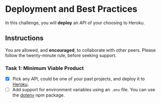 # Deployment and Best Practices

In this challenge, you will **deploy** an API of your choosing to Heroku.

## Instructions

You are allowed, and **encouraged**, to collaborate with other peers. Please follow the twenty-minute rule, before seeking support.

### Task 1: Minimum Viable Product

- [x] Pick any API, could be one of your past projects, and deploy it to [Heroku](https://heroku.com).
- [ ] Add support for environment variables using an `.env` file. You can use the [dotenv](https://www.npmjs.com/package/dotenv) npm package.
